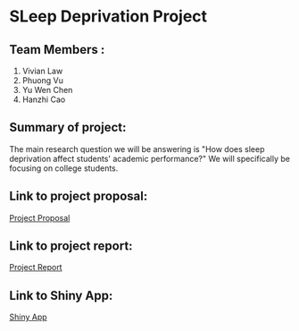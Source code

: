 # SLeep Deprivation Project 
## Team Members :
1. Vivian Law
2. Phuong Vu
3. Yu Wen Chen
4. Hanzhi Cao
## Summary of project:
The main research question we will be answering is "How does sleep deprivation affect students' academic performance?" We will specifically be focusing on college students.

## Link to project proposal:
[Project Proposal](docs/projectproposal.md)

## Link to project report: 
[Project Report](docs/project_report.md)

## Link to Shiny App: 
[Shiny App](https://phuongkvu.shinyapps.io/info201sleepdeprivation/)
